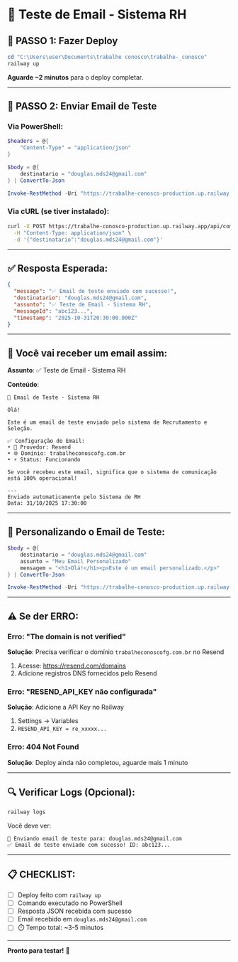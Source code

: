 # 📧 Teste de Email - Sistema RH

## 🚀 **PASSO 1: Fazer Deploy**

```powershell
cd "C:\Users\user\Documents\trabalhe conosco\trabalhe-_conosco"
railway up
```

**Aguarde ~2 minutos** para o deploy completar.

---

## 📨 **PASSO 2: Enviar Email de Teste**

### **Via PowerShell:**

```powershell
$headers = @{
    "Content-Type" = "application/json"
}

$body = @{
    destinatario = "douglas.mds24@gmail.com"
} | ConvertTo-Json

Invoke-RestMethod -Uri "https://trabalhe-conosco-production.up.railway.app/api/comunicacao/testar-email" -Method POST -Headers $headers -Body $body
```

### **Via cURL (se tiver instalado):**

```bash
curl -X POST https://trabalhe-conosco-production.up.railway.app/api/comunicacao/testar-email \
  -H "Content-Type: application/json" \
  -d '{"destinatario":"douglas.mds24@gmail.com"}'
```

---

## ✅ **Resposta Esperada:**

```json
{
  "message": "✅ Email de teste enviado com sucesso!",
  "destinatario": "douglas.mds24@gmail.com",
  "assunto": "✅ Teste de Email - Sistema RH",
  "messageId": "abc123...",
  "timestamp": "2025-10-31T20:30:00.000Z"
}
```

---

## 📧 **Você vai receber um email assim:**

**Assunto**: ✅ Teste de Email - Sistema RH

**Conteúdo**:
```
🎉 Email de Teste - Sistema RH

Olá!

Este é um email de teste enviado pelo sistema de Recrutamento e Seleção.

✅ Configuração do Email:
• 📧 Provedor: Resend
• 🌐 Domínio: trabalheconoscofg.com.br
• ⚡ Status: Funcionando

Se você recebeu este email, significa que o sistema de comunicação está 100% operacional!

---
Enviado automaticamente pelo Sistema de RH
Data: 31/10/2025 17:30:00
```

---

## 🎨 **Personalizando o Email de Teste:**

```powershell
$body = @{
    destinatario = "douglas.mds24@gmail.com"
    assunto = "Meu Email Personalizado"
    mensagem = "<h1>Olá!</h1><p>Este é um email personalizado.</p>"
} | ConvertTo-Json

Invoke-RestMethod -Uri "https://trabalhe-conosco-production.up.railway.app/api/comunicacao/testar-email" -Method POST -Headers $headers -Body $body
```

---

## ⚠️ **Se der ERRO:**

### **Erro: "The domain is not verified"**
**Solução**: Precisa verificar o domínio `trabalheconoscofg.com.br` no Resend
1. Acesse: https://resend.com/domains
2. Adicione registros DNS fornecidos pelo Resend

### **Erro: "RESEND_API_KEY não configurada"**
**Solução**: Adicione a API Key no Railway
1. Settings → Variables
2. `RESEND_API_KEY = re_xxxxx...`

### **Erro: 404 Not Found**
**Solução**: Deploy ainda não completou, aguarde mais 1 minuto

---

## 🔍 **Verificar Logs (Opcional):**

```powershell
railway logs
```

Você deve ver:
```
📧 Enviando email de teste para: douglas.mds24@gmail.com
✅ Email de teste enviado com sucesso! ID: abc123...
```

---

## 📋 **CHECKLIST:**

- [ ] Deploy feito com `railway up`
- [ ] Comando executado no PowerShell
- [ ] Resposta JSON recebida com sucesso
- [ ] Email recebido em `douglas.mds24@gmail.com`
- [ ] ⏱️ Tempo total: ~3-5 minutos

---

**Pronto para testar!** 🚀

